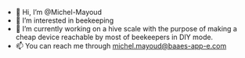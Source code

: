 - 👋 Hi, I’m @Michel-Mayoud
- 👀 I’m interested in beekeeping
- 🌱 I’m currently working on a hive scale with the purpose of making a cheap device reachable by most of beekeepers in DIY mode.
- 📫 You can reach me through michel.mayoud@baaes-app-e.com

<!---
Michel-Mayoud/Michel-Mayoud is a ✨ special ✨ repository because its `README.md` (this file) appears on your GitHub profile.
You can click the Preview link to take a look at your changes.
--->
